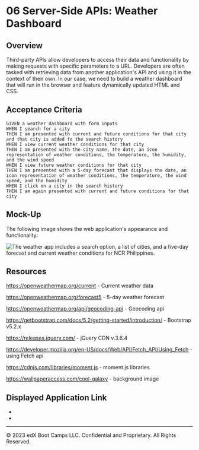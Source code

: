 # 06 Server-Side APIs: Weather Dashboard

## Overview

Third-party APIs allow developers to access their data and functionality by making requests with specific parameters to a URL. Developers are often tasked with retrieving data from another application's API and using it in the context of their own. In our case, we need to build a weather dashboard that will run in the browser and feature dynamically updated HTML and CSS.

## Acceptance Criteria

```
GIVEN a weather dashboard with form inputs
WHEN I search for a city
THEN I am presented with current and future conditions for that city and that city is added to the search history
WHEN I view current weather conditions for that city
THEN I am presented with the city name, the date, an icon representation of weather conditions, the temperature, the humidity, and the wind speed
WHEN I view future weather conditions for that city
THEN I am presented with a 5-day forecast that displays the date, an icon representation of weather conditions, the temperature, the wind speed, and the humidity
WHEN I click on a city in the search history
THEN I am again presented with current and future conditions for that city
```

## Mock-Up

The following image shows the web application's appearance and functionality:

![The weather app includes a search option, a list of cities, and a five-day forecast and current weather conditions for NCR Philippines.](/assets/Manila.png)

## Resources

https://openweathermap.org/current - Current weather data

https://openweathermap.org/forecast5 - 5-day weather forecast

https://openweathermap.org/api/geocoding-api - Geocoding api

https://getbootstrap.com/docs/5.2/getting-started/introduction/ - Bootstrap v5.2.x

https://releases.jquery.com/ - jQuery CDN v.3.6.4

https://developer.mozilla.org/en-US/docs/Web/API/Fetch_API/Using_Fetch - using Fetch api

https://cdnjs.com/libraries/moment.js - moment.js libraries

https://wallpaperaccess.com/cool-galaxy - background image

## Displayed Application Link

* 

* 

- - -
© 2023 edX Boot Camps LLC. Confidential and Proprietary. All Rights Reserved.
